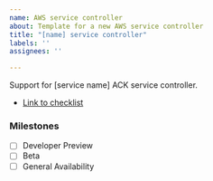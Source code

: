 ```yaml
---
name: AWS service controller
about: Template for a new AWS service controller
title: "[name] service controller"
labels: ''
assignees: ''

---
```


Support for [service name] ACK service controller.

* [Link to checklist]()

### Milestones
- [ ] Developer Preview
- [ ] Beta
- [ ] General Availability
